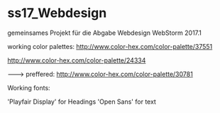 # ss17_Webdesign
gemeinsames Projekt für die Abgabe Webdesign
WebStorm 2017.1


working color palettes:
http://www.color-hex.com/color-palette/37551

http://www.color-hex.com/color-palette/24334

---> preffered: http://www.color-hex.com/color-palette/30781


Working fonts:

'Playfair Display' for Headings
'Open Sans' for text
